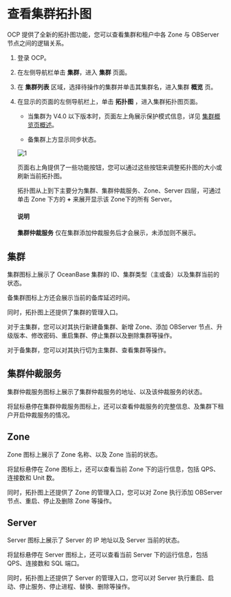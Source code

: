 # 查看集群拓扑图

OCP 提供了全新的拓扑图功能，您可以查看集群和租户中各 Zone 与 OBServer 节点之间的逻辑关系。

1. 登录 OCP。

2. 在左侧导航栏单击 **集群**，进入 **集群** 页面。

3. 在 **集群列表** 区域，选择待操作的集群并单击其集群名，进入集群 **概览** 页。

4. 在显示的页面的左侧导航栏上，单击 **拓扑图** ，进入集群拓扑图页面。

   * 当集群为 V4.0 以下版本时，页面左上角展示保护模式信息，详见 [集群概览页概述](300.manage-a-cluster/200.overview-of-the-cluster-details-page.md)。

   * 备集群上方显示同步状态。

   ![1](https://obbusiness-private.oss-cn-shanghai.aliyuncs.com/doc/img/ocp/410/%E9%9B%86%E7%BE%A4%E4%BB%B2%E8%A3%81%E6%9C%8D%E5%8A%A1.png)

   页面右上角提供了一些功能按钮，您可以通过这些按钮来调整拓扑图的大小或刷新当前拓扑图。

   拓扑图从上到下主要分为集群、集群仲裁服务、Zone、Server 四层，可通过单击 Zone 下方的 **+** 来展开显示该 Zone下的所有 Server。

   <main id="notice" type='explain'>
   <h4>说明</h4>
   <p><b>集群仲裁服务</b> 仅在集群添加仲裁服务后才会展示，未添加则不展示。</p>
   </main>

## 集群

集群图标上展示了 OceanBase 集群的 ID、集群类型（主或备）以及集群当前的状态。

备集群图标上方还会展示当前的备库延迟时间。

同时，拓扑图上还提供了集群的管理入口。

对于主集群，您可以对其执行新建备集群、新增 Zone、添加 OBServer 节点、升级版本、修改密码、重启集群、停止集群以及删除集群等操作。

对于备集群，您可以对其执行切为主集群、查看集群等操作。

## 集群仲裁服务

集群仲裁服务图标上展示了集群仲裁服务的地址、以及该仲裁服务的状态。

将鼠标悬停在集群仲裁服务图标上，还可以查看仲裁服务的完整信息、及集群下租户开启仲裁服务的情况。

## Zone

Zone 图标上展示了 Zone 名称、以及 Zone 当前的状态。

将鼠标悬停在 Zone 图标上，还可以查看当前 Zone 下的运行信息，包括 QPS、连接数和 Unit 数。

同时，拓扑图上还提供了 Zone 的管理入口，您可以对 Zone 执行添加 OBServer 节点、重启、停止及删除 Zone 等操作。

## Server

Server 图标上展示了 Server 的 IP 地址以及 Server 当前的状态。

将鼠标悬停在 Server 图标上，还可以查看当前 Server 下的运行信息，包括 QPS、连接数和 SQL 端口。

同时，拓扑图上还提供了 Server 的管理入口，您可以对 Server 执行重启、启动、停止服务、停止进程、替换、删除等操作。
